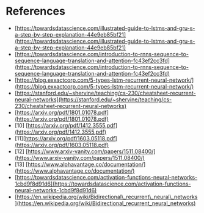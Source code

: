 # References

* [https://towardsdatascience.com/illustrated-guide-to-lstms-and-gru-s-a-step-by-step-explanation-44e9eb85bf21](https://towardsdatascience.com/illustrated-guide-to-lstms-and-gru-s-a-step-by-step-explanation-44e9eb85bf21)
* [https://towardsdatascience.com/introduction-to-rnns-sequence-to-sequence-language-translation-and-attention-fc43ef2cc3fd](https://towardsdatascience.com/introduction-to-rnns-sequence-to-sequence-language-translation-and-attention-fc43ef2cc3fd)
* [https://blog.exxactcorp.com/5-types-lstm-recurrent-neural-network/](https://blog.exxactcorp.com/5-types-lstm-recurrent-neural-network/)
* [https://stanford.edu/~shervine/teaching/cs-230/cheatsheet-recurrent-neural-networks](https://stanford.edu/~shervine/teaching/cs-230/cheatsheet-recurrent-neural-networks)
* [https://arxiv.org/pdf/1801.01078.pdf](https://arxiv.org/pdf/1801.01078.pdf)
* \[10\] [https://arxiv.org/pdf/1412.3555.pdf](https://arxiv.org/pdf/1412.3555.pdf)
* \[11\][https://arxiv.org/pdf/1603.05118.pdf](https://arxiv.org/pdf/1603.05118.pdf)
* \[12\] [https://www.arxiv-vanity.com/papers/1511.08400/](https://www.arxiv-vanity.com/papers/1511.08400/)
* \[13\] [https://www.alphavantage.co/documentation/](https://www.alphavantage.co/documentation/)
* [https://towardsdatascience.com/activation-functions-neural-networks-1cbd9f8d91d6](https://towardsdatascience.com/activation-functions-neural-networks-1cbd9f8d91d6)
* [https://en.wikipedia.org/wiki/Bidirectional\_recurrent\_neural\_networks](https://en.wikipedia.org/wiki/Bidirectional_recurrent_neural_networks)









